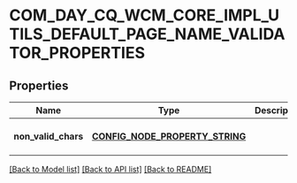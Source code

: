 # COM_DAY_CQ_WCM_CORE_IMPL_UTILS_DEFAULT_PAGE_NAME_VALIDATOR_PROPERTIES

## Properties
Name | Type | Description | Notes
------------ | ------------- | ------------- | -------------
**non_valid_chars** | [**CONFIG_NODE_PROPERTY_STRING**](configNodePropertyString.md) |  | [optional] [default to null]

[[Back to Model list]](../README.md#documentation-for-models) [[Back to API list]](../README.md#documentation-for-api-endpoints) [[Back to README]](../README.md)


